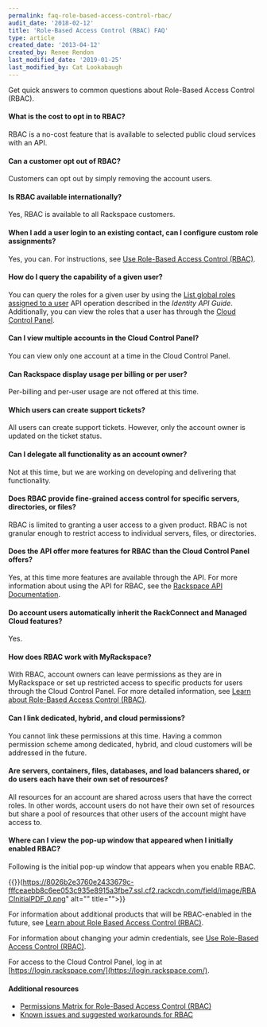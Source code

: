 ```yaml
---
permalink: faq-role-based-access-control-rbac/
audit_date: '2018-02-12'
title: 'Role-Based Access Control (RBAC) FAQ'
type: article
created_date: '2013-04-12'
created_by: Renee Rendon
last_modified_date: '2019-01-25'
last_modified_by: Cat Lookabaugh
---
```


Get quick answers to common questions about Role-Based Access Control (RBAC).

#### What is the cost to opt in to RBAC?

RBAC is a no-cost feature that is available to selected public cloud services
with an API.

#### Can a customer opt out of RBAC?

Customers can opt out by simply removing the account users.

#### Is RBAC available internationally?

Yes, RBAC is available to all Rackspace customers.

#### When I add a user login to an existing contact, can I configure custom role assignments?

Yes, you can. For instructions, see [Use Role-Based Access Control
(RBAC)](/how-to/managing-role-based-access-control-rbac).

#### How do I query the capability of a given user?

You can query the roles for a given user by using the [List global roles assigned to a user](https://docs.rackspace.com/docs/cloud-identity/v2/api-reference/role-operations/#list-global-roles-assigned-to-a-user) API operation described in the *Identity API Guide*. Additionally, you can view the roles that a user has through the [Cloud Control Panel](https://login.rackspace.com).

#### Can I view multiple accounts in the Cloud Control Panel?

You can view only one account at a time in the Cloud Control Panel.

#### Can Rackspace display usage per billing or per user?

Per-billing and per-user usage are not offered at this time.

#### Which users can create support tickets?

All users can create support tickets. However, only the account owner is
updated on the ticket status.

#### Can I delegate all functionality as an account owner?

Not at this time, but we are working on developing and delivering that
functionality.

#### Does RBAC provide fine-grained access control for specific servers, directories, or files?

RBAC is limited to granting a user access to a given product. RBAC is
not granular enough to restrict access to individual servers, files, or
directories.

#### Does the API offer more features for RBAC than the Cloud Control Panel offers?

Yes, at this time more features are available through the API. For more
information about using the API for RBAC, see the [Rackspace API Documentation](https://docs.rackspace.com/docs/).

#### Do account users automatically inherit the RackConnect and Managed Cloud features?

Yes.

#### How does RBAC work with MyRackspace?

With RBAC, account owners can leave permissions as
they are in MyRackspace or set up restricted access to specific products
for users through the Cloud Control Panel. For more detailed information,
see [Learn about Role-Based Access Control (RBAC)](/how-to/overview-role-based-access-control-rbac/).

#### Can I link dedicated, hybrid, and cloud permissions?

You cannot link these permissions at this time. Having a common
permission scheme among dedicated, hybrid, and cloud customers will be
addressed in the future.

#### Are servers, containers, files, databases, and load balancers shared, or do users each have their own set of resources?

All resources for an account are shared across users that have the
correct roles. In other words, account users do not have their own set
of resources but share a pool of resources that other users of the
account might have access to.

#### Where can I view the pop-up window that appeared when I initially enabled RBAC?

Following is the initial pop-up window that appears when you enable RBAC.

{{<image src="RBAC.png" alt="" title="">}}(https://8026b2e3760e2433679c-fffceaebb8c6ee053c935e8915a3fbe7.ssl.cf2.rackcdn.com/field/image/RBACInitialPDF_0.png" alt="" title="">}}

For information about additional products that will be RBAC-enabled in
the future, see [Learn about Role Based Access Control (RBAC)](/how-to/overview-role-based-access-control-rbac).

For information about changing your admin credentials, see [Use Role-Based Access Control (RBAC)](/how-to/managing-role-based-access-control-rbac).

For access to the Cloud Control Panel, log in at [https://login.rackspace.com/](https://login.rackspace.com/).

#### Additional resources

-  [Permissions Matrix for Role-Based Access Control (RBAC)](/how-to/permissions-matrix-for-role-based-access-control-rbac)
-  [Known issues and suggested workarounds for RBAC](/how-to/known-issues-and-suggested-workarounds-role-based-access-control-rbac)

